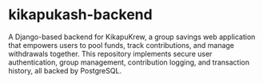 # kikapukash-backend
A Django-based backend for KikapuKrew, a group savings web application that empowers users to pool funds, track contributions, and manage withdrawals together. This repository implements secure user authentication, group management, contribution logging, and transaction history, all backed by PostgreSQL.
